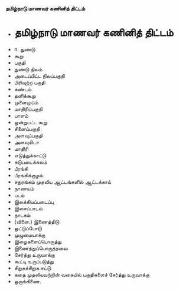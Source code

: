 **தமிழ்நாடு மாணவர் கணினித் திட்டம்**
- # தமிழ்நாடு மாணவர் கணினித் திட்டம்
- n. துண்டு
- கூறு
- பகுதி
- துண்டு நிலம்
- அடைப்பிட்ட நிலப்பகுதி
- பிரிவுற்ற பகுதி
- கண்டம்
- தனிக்கூறு
- முனைமுப்ம்
- மாதிரிப்பகுதி
- பாளம்
- ஒன்றுபட்ட கூறு
- சினைப்பகுதி
- அளவுப்பகுதி
- அளவுமிடா
- மாதிரி
- எடுத்துக்காட்டு
- சுடுபடைக்கலம்
- பீரங்கி
- பீரங்கிக்குழல்
- சதுரங்கம் முதலிய ஆட்டங்களில் ஆட்டக்காய்
- நாணயம்
- படம்
- இலக்கியப்படைப்பு
- இசைப்பாடல்
- நாடகம்
- (வினை.) இணைத்திடு
- ஒட்டுப்போடு
- முழுமையாக்கு
- இழைகளைப்பொருத்து
- இணைத்துப்பொருத்தவை
- சேர்த்து உருவாக்கு
- கூட்டி உருப்படுத்து
- சிறுகச்சிறுக ஈட்டு
- கதை முதலியவற்றின் வகையில் பகுதிகளைச் சேர்த்து உருவாக்கு
- ஒருங்கிணை.

